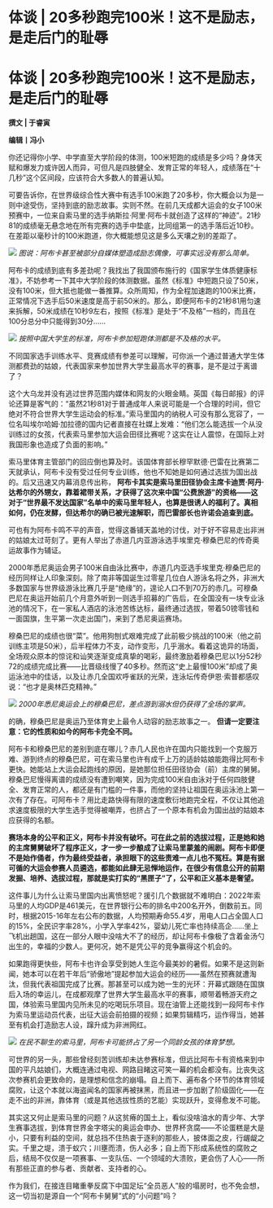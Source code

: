 # 体谈 | 20多秒跑完100米！这不是励志，是走后门的耻辱

# 体谈 | 20多秒跑完100米！这不是励志，是走后门的耻辱

**撰文 | 于睿寅**

**编辑丨冯小**

你还记得你小学、中学直至大学阶段的体测，100米短跑的成绩是多少吗？身体天赋和爆发力或许因人而异，可但凡是四肢健全、发育正常的年轻人，成绩落在“十几秒”这个区间段，应该符合大多数人的普遍认知。

可要告诉你，在世界级综合性大赛中有选手100米跑了20多秒，你大概会以为是一则中途受伤，坚持到底的励志故事。实则不然。在前几天成都大运会的女子100米预赛中，一位来自索马里的选手纳斯拉·阿里·阿布卡就创造了这样的“神迹”。21秒81的成绩毫无悬念地在所有完赛的选手中垫底，比同组第一的选手落后近10秒。在差距以毫秒计的100米跑道，你大概能想见这是多么天壤之别的差距了。

![](https://inews.gtimg.com/news_bt/OE1VO_h6Parj5QgVR7aZRPNPHDBU4nDEobAd93yoeGaS4AA/1000)
_图说：阿布卡甚至被部分自媒体塑造成励志偶像，可事实远没有那么简单。_

阿布卡的成绩到底有多差劲呢？我找出了我国颁布施行的《国家学生体质健康标准》，不妨参考一下其中大学阶段的体测数据。虽然《标准》中短跑只设了50米，没有100米，但大抵也能做一番推算。众所周知，作为全程加速跑的100米比赛，正常情况下选手后50米速度是高于前50米的。那么，即便阿布卡的21秒81用匀速来拆解，50米成绩在10秒9左右，按照《标准》是处于“不及格”一档的，而且在100分总分中只能得到30分……

![](https://inews.gtimg.com/news_bt/OWCOt8TYHVz3y_20u-2SqjH2_IXx2CYqs0wAyUor13_eYAA/1000)
_按照中国大学生的标准，阿布卡参加短跑体测都是不及格的水平。_

不同国家选手训练水平、竞赛成绩有参差可以理解，可你派一个通过普通大学生体测都费劲的姑娘，代表国家来参加世界大学生最高水平的赛事，是不是过于离谱了？

这个大乌龙并没有逃过世界范围内媒体和网友的火眼金睛。英国《每日邮报》的评论还算是客气的：“虽然21秒81对于普通成年人来说可能是一个合理的时间，但它绝对不符合世界大学生运动会的标准。”索马里国内的纳税人可没有那么宽容了，一位名叫埃尔哈姆·加拉德的国内记者直接在社媒上发难：“他们怎么能选拔一个从没训练过的女孩，代表索马里参加大运会田径比赛呢？这实在让人震惊，在国际上对我国形象也造成了负面的影响。”

索马里体育主管部门的回应倒也算及时。该国体育部长穆罕默德·巴雷在比赛第二天就承认，阿布卡没有受过任何专业训练，他也不知她是如何通过选拔为国出战的。后又迅速又内幕消息传出称，
**阿布卡其实是索马里田径协会主席卡迪贾·阿丹·达希尔的外甥女，靠着裙带关系，才获得了这次来中国“公费旅游”的资格——这对于“世界最不发达国家”名单中的索马里年轻人，也算是很诱人的福利了。真相如何，仍在发酵，但达希尔的确已被光速解职，而巴雷部长也许诺会追查到底。**

可也有为阿布卡鸣不平的声音，觉得这番铺天盖地的讨伐，对于好不容易走出非洲的姑娘太过苛刻了。更有人举出了赤道几内亚游泳选手埃里克·穆桑巴尼的传奇奥运故事作为辅证。

2000年悉尼奥运会男子100米自由泳比赛中，赤道几内亚选手埃里克·穆桑巴尼的经历同样让人印象深刻。除了南非等国诞生过零星几位白人游泳名将之外，非洲大多数国家与世界级游泳比赛几乎是“绝缘”的，遑论人口不到70万的赤几。可穆桑巴尼在奥运开始前几个月意外听到一则选手招募的广告后，在全国没有一块专业泳池的情况下，在一家私人酒店的泳池苦练达标，最终通过选拔，带着50镑零钱和一面国旗，生平第一次走出国门，来到了悉尼奥运赛场。

穆桑巴尼的成绩也很“菜”。他用狗刨式艰难完成了此前极少挑战的100米（他之前训练主项是50米），后半程体力不支，动作变形，几乎溺水。看着这诡异的场面，全场观众原本的惊诧和讪笑逐渐变成真挚的喝彩，最终激励着穆桑巴尼以1分52秒72的成绩完成比赛——比晋级线慢了40多秒。然而这“史上最慢100米”却成了奥运泳池中的佳话，以及让赤几全国欢呼雀跃的光荣，连泳坛传奇伊恩·索普都感叹说：“也才是奥林匹克精神。”

![](https://inews.gtimg.com/news_bt/O4S3F62U2PC5cL10HVQTTGQmk1hrgoJrZA0DFWYiyabqcAA/1000)
_2000年悉尼奥运会上的穆桑巴尼，差点游到溺水但仍获得了全场的掌声。_

的确，穆桑巴尼是奥运乃至体育史上最令人动容的励志故事之一。 **但请一定要注意：它的性质和如今的阿布卡完全不同。**

阿布卡和穆桑巴尼的差别到底在哪儿？赤几人民也许在国内只能找到一个克服万难、游到终点的穆桑巴尼，可在索马里也许有成千上万的适龄姑娘能跑得比阿布卡更快。她能站上大运会起跑线的原因，是她那位担任田径协会（前）主席的舅舅。穆桑巴尼慢得离谱的成绩没有遭到嘲笑，因为完成100米自由泳对于任何四肢健全、发育正常的人，都还是有门槛的一件事，而他的坚持让祖国在奥运泳池上第一次有了存在。可阿布卡？用比走路快得有限的速度敷衍地跑完全程，不仅让其他追求速度极限的大学生选手觉得被嘲弄，也挤占了一个原本有机会为国出战的姑娘本应获得的名额。

**赛场本身的公平和正义，阿布卡并没有破坏。可在此之前的选拔过程，正是她和她的主席舅舅破坏了程序正义，才一步一步酿成了让索马里蒙羞的闹剧。阿布卡即便不是始作俑者，作为最终受益者，承担眼下的这些责难一点儿也不冤枉。算是有据可循的大运会参赛人员遴选，都能如此肆无忌惮地运作，在很少有信息公开的前期发掘、培养、选拔过程，那就是实打实的“黑匣子”了，公平和正义基本是奢望。**

这件事儿为什么让索马里国内出离愤怒呢？援引几个数据就不难明白：2022年索马里的人均GDP是461美元，在世界银行公布的排名中200名开外，倒数前五。同时，根据2015-16年左右公布的数据，人均预期寿命55.4岁，用电人口占全国人口的15%，全民识字率28%，小学入学率42%，婴幼儿死亡率也持续高企……坐上飞机出趟国，这在一部分人眼中没啥大不了的经历，却让阿布卡像极了含着金汤勺出生的，幸福的少数人。更何况，她不是凭公平的竞争赢得这个机会的。

如果跑得更快些，阿布卡也许会享受到她人生迄今最美妙的暑假。如果不是这则新闻，她本可以在若干年后“骄傲地”提起参加大运会的经历——虽然在预赛就遭淘汰，但我代表祖国完成了比赛。那甚至可以成为她一生的光环：开幕式跟随在国旗后入场的幸运儿，在成都观摩了世界大学生最高水平的赛事，顺带着畅游天府之国，体验索马里国内见所未见的吃喝玩乐项目。现在油管上还能找到一段阿布卡作为索马里运动员代表，出征大运会前拍摄的视频；如果剪辑精巧，运作得当，她甚至有机会打造励志人设，蹿升成为非洲网红。

![](https://inews.gtimg.com/news_bt/OuQ9efQ3wiFUQbqEMK2X0o79woIBzqkFwKTn3mL4PcUDEAA/1000)
_在民不聊生的索马里，阿布卡可能挤占了另一个同龄女孩的体育梦想。_

可世界的另一头，那些曾经刻苦训练却未达参赛标准，但远比阿布卡有资格来到中国的平凡姑娘们，大概连通过电视、网路目睹这可笑一幕的机会都没有。比丧失这次参赛机会更致命的，是理想和信念的崩塌。自上而下、遍布各个环节的体育领域腐败，让这个本就以海盗闻名的国家再被抹黑，而且进一步加剧了阶级固化——在走不出的非洲，靠体育（或是其他选拔性质的艺能）实现跃升，变得愈发不可能。

其实这又何止是索马里的问题？从这贫瘠的国土上，看似没啥油水的青少年、大学生赛事选拔，到体育世界金字塔尖的奥运会申办、世界杯贪腐——不论蛋糕是大是小，只要有利益的空间，就总挡不住热衷于逐利的那些人，披体面之皮，行龌龊之实。千里之堤，溃于蚁穴；川壅而溃，伤人必多；自上而下形成系统性的腐败之后，结局不仅仅是一项赛事、一支队伍、一个领域的大溃败，更会伤了人心——所有那些正直的参与者、贡献者、支持者的心。

作为我们，在接连目睹重拳反腐下中国足坛“全员恶人”般的塌房时，也不免会想，这一切当初是源自一个“阿布卡舅舅”式的“小问题”吗？

